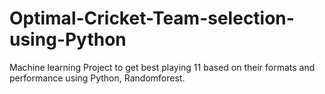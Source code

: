 # Optimal-Cricket-Team-selection-using-Python
Machine learning Project to get best playing 11 based on their formats and performance using Python, Randomforest.  
